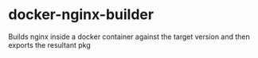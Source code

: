docker-nginx-builder
====================

Builds nginx inside a docker container against the target version and then exports the resultant pkg
